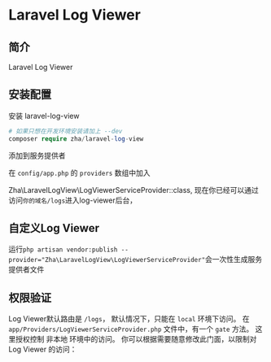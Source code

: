 # Laravel Log Viewer

## 简介

Laravel Log Viewer 

## 安装配置

安装 laravel-log-view
```php
# 如果只想在开发环境安装请加上 --dev 
composer require zha/laravel-log-view
```
添加到服务提供者

在 `config/app.php` 的 `providers` 数组中加入

Zha\LaravelLogView\LogViewerServiceProvider::class,
现在你已经可以通过访问`你的域名/logs`进入log-viewer后台，

## 自定义Log Viewer
运行`php artisan vendor:publish --provider="Zha\LaravelLogView\LogViewerServiceProvider"`会一次性生成服务提供者文件


## 权限验证
Log Viewer默认路由是 `/logs`， 默认情况下，只能在 `local` 环境下访问。
在  `app/Providers/LogViewerServiceProvider.php` 文件中，有一个 `gate` 方法。
这里授权控制 非本地 环境中的访问。 
你可以根据需要随意修改此门面，以限制对 Log Viewer 的访问：

